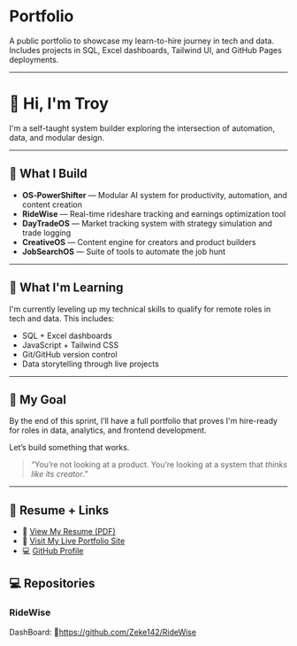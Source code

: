 # Portfolio  
A public portfolio to showcase my learn-to-hire journey in tech and data. Includes projects in SQL, Excel dashboards, Tailwind UI, and GitHub Pages deployments.

---

# 👋 Hi, I'm Troy

I'm a self-taught system builder exploring the intersection of automation, data, and modular design.

---

## 🔧 What I Build
- **OS‑PowerShifter** — Modular AI system for productivity, automation, and content creation  
- **RideWise** — Real-time rideshare tracking and earnings optimization tool  
- **DayTradeOS** — Market tracking system with strategy simulation and trade logging  
- **CreativeOS** — Content engine for creators and product builders  
- **JobSearchOS** — Suite of tools to automate the job hunt  

---

## 🎯 What I'm Learning
I'm currently leveling up my technical skills to qualify for remote roles in tech and data. This includes:
- SQL + Excel dashboards  
- JavaScript + Tailwind CSS  
- Git/GitHub version control  
- Data storytelling through live projects  

---

## 🚀 My Goal
By the end of this sprint, I’ll have a full portfolio that proves I'm hire-ready for roles in data, analytics, and frontend development.

Let’s build something that works.

> “You’re not looking at a product. You’re looking at a system that *thinks like its creator*.”

---

## 📄 Resume + Links

- 🔗 [View My Resume (PDF)](./TroyFarley_Resume.pdf)  
- 🧠 [Visit My Live Portfolio Site](https://peoplerunai.carrd.co)  
- 💻 [GitHub Profile](https://github.com/zeke142)

## 💻 Repositories 

### RideWise
DashBoard: 🔗https://github.com/Zeke142/RideWise